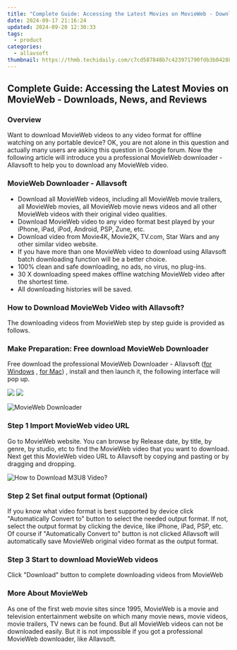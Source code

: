 ```yaml
---
title: "Complete Guide: Accessing the Latest Movies on MovieWeb - Downloads, News, and Reviews"
date: 2024-09-17 21:16:24
updated: 2024-09-20 12:30:33
tags:
  - product
categories:
  - allavsoft
thumbnail: https://thmb.techidaily.com/c7cd587848b7c423971790fdb3b04288b53670a44c37276f13cc96d749320e4c.jpg
---
```


## Complete Guide: Accessing the Latest Movies on MovieWeb - Downloads, News, and Reviews

### Overview

Want to download MovieWeb videos to any video format for offline watching on any portable device? OK, you are not alone in this question and actually many users are asking this question in Google forum. Now the following article will introduce you a professional MovieWeb downloader - Allavsoft to help you to download any MovieWeb video.

### MovieWeb Downloader - Allavsoft

* Download all MovieWeb videos, including all MovieWeb movie trailers, all MovieWeb movies, all MovieWeb movie news videos and all other MovieWeb videos with their original video qualities.
* Download MovieWeb video to any video format best played by your iPhone, iPad, iPod, Android, PSP, Zune, etc.
* Download video from Movie4K, Movie2K, TV.com, Star Wars and any other similar video website.
* If you have more than one MovieWeb video to download using Allavsoft batch downloading function will be a better choice.
* 100% clean and safe downloading, no ads, no virus, no plug-ins.
* 30 X downloading speed makes offline watching MovieWeb video after the shortest time.
* All downloading histories will be saved.

### How to Download MovieWeb Video with Allavsoft?

The downloading videos from MovieWeb step by step guide is provided as follows.

### Make Preparation: Free download MovieWeb Downloader

Free download the professional MovieWeb Downloader - Allavsoft ([for Windows](https://tools.techidaily.com/allavsoft/products/) , [for Mac](https://tools.techidaily.com/allavsoft/products/)) , install and then launch it, the following interface will pop up.

[![](https://www.allavsoft.com/how-to/../images/how-to/free-download-win.jpg)](https://tools.techidaily.com/allavsoft/products/) [![](https://www.allavsoft.com/how-to/../images/how-to/free-download-mac.jpg)](https://tools.techidaily.com/allavsoft/products/)

![MovieWeb Downloader](https://www.allavsoft.com/how-to/../images/allavsoft/screen-shot-600.jpg)

### Step 1 Import MovieWeb video URL

Go to MovieWeb website. You can browse by Release date, by title, by genre, by studio, etc to find the MovieWeb video that you want to download. Next get this MovieWeb video URL to Allavsoft by copying and pasting or by dragging and dropping.

![How to Download M3U8 Video?](https://www.allavsoft.com/how-to/../images/how-to/download-rtmp-video/download-rtmp-video.jpg)

### Step 2 Set final output format (Optional)

If you know what video format is best supported by device click "Automatically Convert to" button to select the needed output format. If not, select the output format by clicking the device, like iPhone, iPad, PSP, etc. Of course if "Automatically Convert to" button is not clicked Allavsoft will automatically save MovieWeb original video format as the output format.

### Step 3 Start to download MovieWeb videos

Click "Download" button to complete downloading videos from MovieWeb

### More About MovieWeb

As one of the first web movie sites since 1995, MovieWeb is a movie and television entertainment website on which many movie news, movie videos, movie trailers, TV news can be found. But all MovieWeb videos can not be downloaded easily. But it is not impossible if you got a professional MovieWeb downloader, like Allavsoft.

<ins class="adsbygoogle"
     style="display:block"
     data-ad-format="autorelaxed"
     data-ad-client="ca-pub-7571918770474297"
     data-ad-slot="1223367746"></ins>



<ins class="adsbygoogle"
     style="display:block"
     data-ad-client="ca-pub-7571918770474297"
     data-ad-slot="8358498916"
     data-ad-format="auto"
     data-full-width-responsive="true"></ins>
